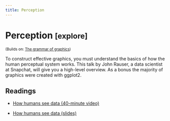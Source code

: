 ```yaml
---
title: Perception
---
```


<!-- Generated automatically from vis-perception.yml. Do not edit by hand -->

# Perception <small class='explore'>[explore]</small>
<small>(Builds on: [The grammar of graphics](vis-theory.md))</small>

To construct effective graphics, you must understand the basics of how
the human perceptual system works. This talk by John Rauser,
a data scientist at Snapchat, will give you a high-level overview.
As a bonus the majority of graphics were created with ggplot2.

## Readings

  * [How humans see data (40-minute video)](https://youtu.be/fSgEeI2Xpdc)

  * [How humans see data (slides)](http://www.slideshare.net/JohnRauser/how-humans-see-data)


